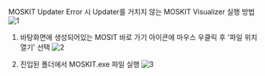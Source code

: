 MOSKIT Updater Error 시 Updater를 거치지 않는 MOSKIT Visualizer 실행 방법
![1](https://user-images.githubusercontent.com/36186293/104419629-10437100-55bc-11eb-8ce0-6b445804d4e7.png)

1. 바탕화면에 생성되어있는 MOSIT 바로 가기 아이콘에 마우스 우클릭 후 '파일 위치 열기' 선택
![2](https://user-images.githubusercontent.com/36186293/104419631-11749e00-55bc-11eb-978e-b71f9e95b77e.png)

2. 진입된 폴더에서 MOSKIT.exe 파일 실행
![3](https://user-images.githubusercontent.com/36186293/104419632-120d3480-55bc-11eb-8f5b-4f4e58270169.png)
